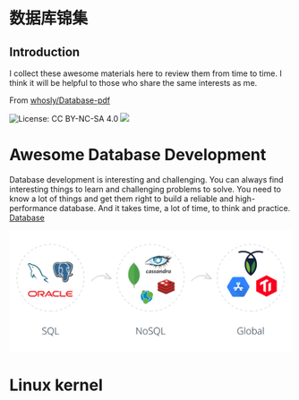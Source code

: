 # 数据库锦集

## Introduction

I collect these awesome materials here to review them from time to time.
I think it will be helpful to those who share the same interests as me.

From [whosly/Database-pdf](https://gitee.com/whosly/Database-pdf)

![License: CC BY-NC-SA 4.0](https://img.shields.io/badge/License-CC%20BY--NC--SA%204.0-lightgrey.svg)
![](https://parg.co/bDm)

# Awesome Database Development

Database development is interesting and challenging.
You can always find interesting things to learn and challenging problems to solve.
You need to know a lot of things and get them right to build a reliable and high-performance database.
And it takes time, a lot of time, to think and practice.   [Database](/zh-cn/Database/README.md)

![image.png](/_media/assets/Database/global.png)


# Linux kernel
